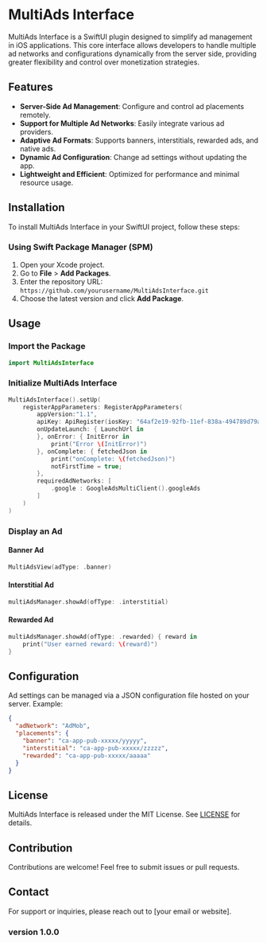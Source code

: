 # MultiAds Interface

MultiAds Interface is a SwiftUI plugin designed to simplify ad management in iOS applications. This core interface allows developers to handle multiple ad networks and configurations dynamically from the server side, providing greater flexibility and control over monetization strategies.

## Features
- **Server-Side Ad Management**: Configure and control ad placements remotely.
- **Support for Multiple Ad Networks**: Easily integrate various ad providers.
- **Adaptive Ad Formats**: Supports banners, interstitials, rewarded ads, and native ads.
- **Dynamic Ad Configuration**: Change ad settings without updating the app.
- **Lightweight and Efficient**: Optimized for performance and minimal resource usage.

## Installation
To install MultiAds Interface in your SwiftUI project, follow these steps:

### Using Swift Package Manager (SPM)
1. Open your Xcode project.
2. Go to **File** > **Add Packages**.
3. Enter the repository URL: `https://github.com/yourusername/MultiAdsInterface.git`
4. Choose the latest version and click **Add Package**.

## Usage
### Import the Package
```swift
import MultiAdsInterface
```

### Initialize MultiAds Interface
```swift
MultiAdsInterface().setUp(
    registerAppParameters: RegisterAppParameters(
        appVersion:"1.1",
        apiKey: ApiRegister(iosKey: "64af2e19-92fb-11ef-838a-494789d79a7e"),
        onUpdateLaunch: { LaunchUrl in
        }, onError: { InitError in
            print("Error \(InitError)")
        }, onComplete: { fetchedJson in
            print("onComplete: \(fetchedJson)")
            notFirstTime = true;
        },
        requiredAdNetworks: [
            .google : GoogleAdsMultiClient().googleAds
        ]
    )
)
```

### Display an Ad
#### Banner Ad
```swift
MultiAdsView(adType: .banner)
```

#### Interstitial Ad
```swift
multiAdsManager.showAd(ofType: .interstitial)
```

#### Rewarded Ad
```swift
multiAdsManager.showAd(ofType: .rewarded) { reward in
    print("User earned reward: \(reward)")
}
```

## Configuration
Ad settings can be managed via a JSON configuration file hosted on your server. Example:
```json
{
  "adNetwork": "AdMob",
  "placements": {
    "banner": "ca-app-pub-xxxxx/yyyyy",
    "interstitial": "ca-app-pub-xxxxx/zzzzz",
    "rewarded": "ca-app-pub-xxxxx/aaaaa"
  }
}
```

## License
MultiAds Interface is released under the MIT License. See [LICENSE](LICENSE) for details.

## Contribution
Contributions are welcome! Feel free to submit issues or pull requests.

## Contact
For support or inquiries, please reach out to [your email or website].


### version 1.0.0
